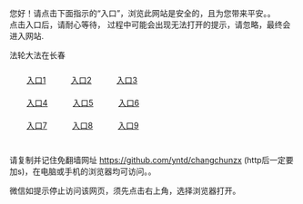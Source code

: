 您好！请点击下面指示的“入口”，浏览此网站是安全的，且为您带来平安。。 <br/>
点击入口后，请耐心等待， 过程中可能会出现无法打开的提示，请忽略，最终会进入网站. </br>

法轮大法在长春<br/>
<div style="padding:10px"><a style="margin:20px" target="_blank" href="https://d2l8p2y7t6wo9e.cloudfront.net/2Qpsp?cwvxsbv" id="ccLink1" rel="nofollow">入口1</a> <a target="_blank" style="margin:20px" href="https://d2fu8zpssrg56i.cloudfront.net/2Qpsp?taqfx" id="ccLink2" rel="nofollow">入口2</a> <a style="margin:20px" target="_blank" href="https://d2f60w4xg0zcax.cloudfront.net/2Qpsp?rgbwmln" id="ccLink3" rel="nofollow">入口3</a></div>

<div style="padding:10px" ><a style="margin:20px" target="_blank" href="https://d2l8p2y7t6wo9e.cloudfront.net/2Qpsp?cwvxsbv" id="ccLink4" rel="nofollow">入口4</a> <a style="margin:20px" href="https://d2fu8zpssrg56i.cloudfront.net/2Qpsp?taqfx" target="_blank" id="ccLink5" rel="nofollow">入口5</a> <a style="margin:20px" href="https://d2f60w4xg0zcax.cloudfront.net/2Qpsp?rgbwmln" target="_blank" id="ccLink6" rel="nofollow">入口6</a></div>

<div style="padding:10px"><a style="margin:20px" target="_blank" href="https://d2l8p2y7t6wo9e.cloudfront.net/2Qpsp?cwvxsbv" id="ccLink7" rel="nofollow">入口7</a> <a style="margin:20px" href="https://d2fu8zpssrg56i.cloudfront.net/2Qpsp?taqfx" target="_blank" id="ccLink8" rel="nofollow">入口8</a> <a style="margin:20px" target="_blank" href="https://d2f60w4xg0zcax.cloudfront.net/2Qpsp?rgbwmln" id="ccLink9" rel="nofollow">入口9</a></div>

<br/>



请复制并记住免翻墙网址 https://github.com/yntd/changchunzx (http后一定要加s)，在电脑或手机的浏览器均可访问。。<br/>

微信如提示停止访问该网页，须先点击右上角，选择浏览器打开。
